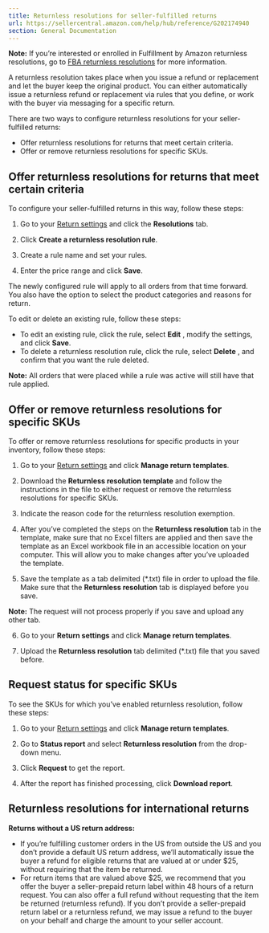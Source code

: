 ```yaml
---
title: Returnless resolutions for seller-fulfilled returns
url: https://sellercentral.amazon.com/help/hub/reference/G202174940
section: General Documentation
---
```


**Note:** If you’re interested or enrolled in Fulfillment by Amazon returnless
resolutions, go to [FBA returnless resolutions](/gp/help/G3RZC8DVQCDTCQ3B) for
more information.

A returnless resolution takes place when you issue a refund or replacement and
let the buyer keep the original product. You can either automatically issue a
returnless refund or replacement via rules that you define, or work with the
buyer via messaging for a specific return.

There are two ways to configure returnless resolutions for your seller-
fulfilled returns:

  * Offer returnless resolutions for returns that meet certain criteria. 
  * Offer or remove returnless resolutions for specific SKUs.

## Offer returnless resolutions for returns that meet certain criteria

To configure your seller-fulfilled returns in this way, follow these steps:

  1. Go to your [Return settings](/gp/returns/settings/ref=id_xx_cont_202072200) and click the **Resolutions** tab.

  2. Click **Create a returnless resolution rule**.

  3. Create a rule name and set your rules.

  4. Enter the price range and click **Save**.

The newly configured rule will apply to all orders from that time forward. You
also have the option to select the product categories and reasons for return.

To edit or delete an existing rule, follow these steps:

  * To edit an existing rule, click the rule, select **Edit** , modify the settings, and click **Save**.
  * To delete a returnless resolution rule, click the rule, select **Delete** , and confirm that you want the rule deleted.

**Note:** All orders that were placed while a rule was active will still have
that rule applied.

## Offer or remove returnless resolutions for specific SKUs

To offer or remove returnless resolutions for specific products in your
inventory, follow these steps:

  1. Go to your [Return settings](/gp/returns/settings/ref=id_xx_cont_202072200) and click **Manage return templates**.

  2. Download the **Returnless resolution template** and follow the instructions in the file to either request or remove the returnless resolutions for specific SKUs.

  3. Indicate the reason code for the returnless resolution exemption.

  4. After you’ve completed the steps on the **Returnless resolution** tab in the template, make sure that no Excel filters are applied and then save the template as an Excel workbook file in an accessible location on your computer. This will allow you to make changes after you’ve uploaded the template.

  5. Save the template as a tab delimited (*.txt) file in order to upload the file. Make sure that the **Returnless resolution** tab is displayed before you save.

**Note:** The request will not process properly if you save and upload any
other tab.

  6. Go to your **Return settings** and click **Manage return templates**.

  7. Upload the **Returnless resolution** tab delimited (*.txt) file that you saved before.

## Request status for specific SKUs

To see the SKUs for which you’ve enabled returnless resolution, follow these
steps:

  1. Go to your [Return settings](/gp/returns/settings/ref=id_xx_cont_202072200) and click **Manage return templates**. 

  2. Go to **Status report** and select **Returnless resolution** from the drop-down menu. 

  3. Click **Request** to get the report. 

  4. After the report has finished processing, click **Download report**. 

## Returnless resolutions for international returns

**Returns without a US return address:**

  * If you’re fulfilling customer orders in the US from outside the US and you don’t provide a default US return address, we’ll automatically issue the buyer a refund for eligible returns that are valued at or under $25, without requiring that the item be returned. 
  * For return items that are valued above $25, we recommend that you offer the buyer a seller-prepaid return label within 48 hours of a return request. You can also offer a full refund without requesting that the item be returned (returnless refund). If you don’t provide a seller-prepaid return label or a returnless refund, we may issue a refund to the buyer on your behalf and charge the amount to your seller account.

